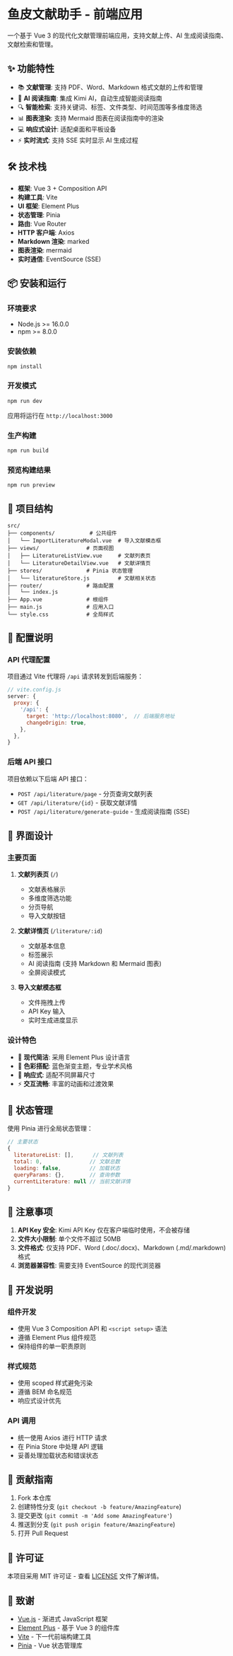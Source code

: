 # 鱼皮文献助手 - 前端应用

一个基于 Vue 3 的现代化文献管理前端应用，支持文献上传、AI 生成阅读指南、文献检索和管理。

## ✨ 功能特性

- 📚 **文献管理**: 支持 PDF、Word、Markdown 格式文献的上传和管理
- 🤖 **AI 阅读指南**: 集成 Kimi AI，自动生成智能阅读指南
- 🔍 **智能检索**: 支持关键词、标签、文件类型、时间范围等多维度筛选
- 📊 **图表渲染**: 支持 Mermaid 图表在阅读指南中的渲染
- 💻 **响应式设计**: 适配桌面和平板设备
- ⚡ **实时流式**: 支持 SSE 实时显示 AI 生成过程

## 🛠 技术栈

- **框架**: Vue 3 + Composition API
- **构建工具**: Vite
- **UI 框架**: Element Plus
- **状态管理**: Pinia
- **路由**: Vue Router
- **HTTP 客户端**: Axios
- **Markdown 渲染**: marked
- **图表渲染**: mermaid
- **实时通信**: EventSource (SSE)

## 📦 安装和运行

### 环境要求

- Node.js >= 16.0.0
- npm >= 8.0.0

### 安装依赖

```bash
npm install
```

### 开发模式

```bash
npm run dev
```

应用将运行在 `http://localhost:3000`

### 生产构建

```bash
npm run build
```

### 预览构建结果

```bash
npm run preview
```

## 🚀 项目结构

```
src/
├── components/           # 公共组件
│   └── ImportLiteratureModal.vue  # 导入文献模态框
├── views/               # 页面视图
│   ├── LiteratureListView.vue     # 文献列表页
│   └── LiteratureDetailView.vue   # 文献详情页
├── stores/              # Pinia 状态管理
│   └── literatureStore.js         # 文献相关状态
├── router/              # 路由配置
│   └── index.js
├── App.vue              # 根组件
├── main.js              # 应用入口
└── style.css            # 全局样式
```

## 🔧 配置说明

### API 代理配置

项目通过 Vite 代理将 `/api` 请求转发到后端服务：

```javascript
// vite.config.js
server: {
  proxy: {
    '/api': {
      target: 'http://localhost:8080',  // 后端服务地址
      changeOrigin: true,
    },
  },
}
```

### 后端 API 接口

项目依赖以下后端 API 接口：

- `POST /api/literature/page` - 分页查询文献列表
- `GET /api/literature/{id}` - 获取文献详情
- `POST /api/literature/generate-guide` - 生成阅读指南 (SSE)

## 🎨 界面设计

### 主要页面

1. **文献列表页** (`/`)
   - 文献表格展示
   - 多维度筛选功能
   - 分页导航
   - 导入文献按钮

2. **文献详情页** (`/literature/:id`)
   - 文献基本信息
   - 标签展示
   - AI 阅读指南 (支持 Markdown 和 Mermaid 图表)
   - 全屏阅读模式

3. **导入文献模态框**
   - 文件拖拽上传
   - API Key 输入
   - 实时生成进度显示

### 设计特色

- 🎯 **现代简洁**: 采用 Element Plus 设计语言
- 🌈 **色彩搭配**: 蓝色渐变主题，专业学术风格
- 📱 **响应式**: 适配不同屏幕尺寸
- ⚡ **交互流畅**: 丰富的动画和过渡效果

## 🔄 状态管理

使用 Pinia 进行全局状态管理：

```javascript
// 主要状态
{
  literatureList: [],      // 文献列表
  total: 0,               // 文献总数
  loading: false,         // 加载状态
  queryParams: {},        // 查询参数
  currentLiterature: null // 当前文献详情
}
```

## 🚨 注意事项

1. **API Key 安全**: Kimi API Key 仅在客户端临时使用，不会被存储
2. **文件大小限制**: 单个文件不超过 50MB
3. **文件格式**: 仅支持 PDF、Word (.doc/.docx)、Markdown (.md/.markdown) 格式
4. **浏览器兼容性**: 需要支持 EventSource 的现代浏览器

## 📝 开发说明

### 组件开发

- 使用 Vue 3 Composition API 和 `<script setup>` 语法
- 遵循 Element Plus 组件规范
- 保持组件的单一职责原则

### 样式规范

- 使用 scoped 样式避免污染
- 遵循 BEM 命名规范
- 响应式设计优先

### API 调用

- 统一使用 Axios 进行 HTTP 请求
- 在 Pinia Store 中处理 API 逻辑
- 妥善处理加载状态和错误状态

## 🤝 贡献指南

1. Fork 本仓库
2. 创建特性分支 (`git checkout -b feature/AmazingFeature`)
3. 提交更改 (`git commit -m 'Add some AmazingFeature'`)
4. 推送到分支 (`git push origin feature/AmazingFeature`)
5. 打开 Pull Request

## 📄 许可证

本项目采用 MIT 许可证 - 查看 [LICENSE](LICENSE) 文件了解详情。

## 🙏 致谢

- [Vue.js](https://vuejs.org/) - 渐进式 JavaScript 框架
- [Element Plus](https://element-plus.org/) - 基于 Vue 3 的组件库
- [Vite](https://vitejs.dev/) - 下一代前端构建工具
- [Pinia](https://pinia.vuejs.org/) - Vue 状态管理库
